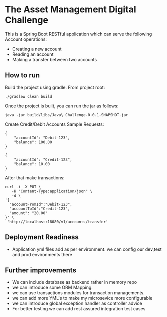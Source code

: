 The Asset Management Digital Challenge
======================================

This is a Spring Boot RESTful application which can serve the following Account operations:

 * Creating a new account
 * Reading an account
 * Making a transfer between two accounts

How to run
----------

Build the project using gradle. From project root:

```
./gradlew clean build
```

Once the project is built, you can run the jar as follows:

```
java -jar build/libs/Java\ Challenge-0.0.1-SNAPSHOT.jar
```

Create Credit/Debit Accounts
Sample Requests:
```
{
	"accountId": "Debit-123",
	"balance": 100.00
}

{
	"accountId": "Credit-123",
	"balance": 10.00
}
```

After that make transactions:

```
curl -i -X PUT \
   -H "Content-Type:application/json" \
   -d \
'{
  "accountFromId":"Debit-123",
  "accountToId":"Credit-123",
  "amount": "20.00"
}' \
 'http://localhost:18080/v1/accounts/transfer'
```

Deployment Readiness
--------------------
* Application yml files add as per environment. we can config our dev,test and prod environments there  

Further improvements
--------------------

* We can include database as backend rather in memory repo
* we can introduce some ORM Mapping.
* we can use transactions modules for transaction managements.
* we can add more YML's to make my microsevice more configurable 
* we can introduce global exception handler as controller advice
* For better testing we can add rest assured integration test cases
